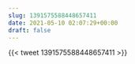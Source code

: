 ```yaml
---
slug: 1391575588448657411
date: 2021-05-10 02:07:29+00:00
draft: false
---
```


{{< tweet 1391575588448657411 >}}
